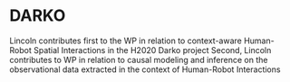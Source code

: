 # DARKO

Lincoln contributes first to the WP in relation to context-aware Human-Robot Spatial Interactions in the H2020 Darko project
Second, Lincoln contributes to WP in relation to causal modeling and inference on the observational data extracted in the context of Human-Robot Interactions 
